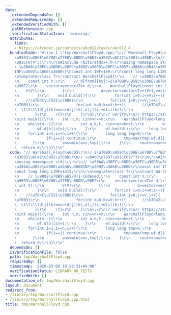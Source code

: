 ```yaml
---
data:
  _extendedDependsOn: []
  _extendedRequiredBy: []
  _extendedVerifiedWith: []
  _pathExtension: cpp
  _verificationStatusIcon: ':warning:'
  attributes:
    links:
    - https://atcoder.jp/contests/abc012/tasks/abc012_4
  bundledCode: "#line 1 \"tmp/WarshallFloyd.cpp\"\n// Warshall_Floyd\u6CD5\r\n// 2\u70B9\
    \u9593\u306E\u6700\u77ED\u8DDD\u96E2\u3092\u6C42\u3081\u308B\r\n// \u8A08\u7B97\
    \u91CFO(V^3)\r\n\r\n#include <bits/stdc++.h>\r\nusing namespace std;\r\n\r\n//\
    \ \u30AA\u30FC\u30D0\u30FC\u30D5\u30ED\u30FC\u3057\u306A\u3044\u3088\u3046\u306B\
    INF\u3092\u3068\u308B\r\nconst int INF=1e9;\r\nconst long long LINF=1e15;\r\n\r\
    \ntemplate<class T>\r\nstruct WarshallFloyd{\r\n    // \u9802\u70B9\u6570(1-indexed)\r\
    \n    const int V;\r\n    // d[from][to]:=2\u70B9\u9593\u306E\u6700\u77ED\u8DDD\
    \u96E2\r\n    vector<vector<T>> d;\r\n    WarshallFloyd(const int V):\r\n    \
    \    V(V)\r\n        {\r\n            d=vector<vector<T>>(V+1,vector<T>(V+1,INF));\r\
    \n        }\r\n    void build(){\r\n        for(int i=0;i<=V;i++){           \
    \    //\u7D4C\u7531\u70B9i\r\n            for(int j=0;j<=V;j++){           //\u59CB\
    \u70B9j\r\n                for(int k=0;k<=V;k++){       //\u7D42\u70B9k\r\n  \
    \  \t\t\t\td[j][k]=min(d[j][k],d[j][i]+d[i][k]);\r\n                }\r\n    \
    \        }\r\n    \t}\r\n    }\r\n};\r\n// verify\r\n// https://atcoder.jp/contests/abc012/tasks/abc012_4\r\
    \nint main(){\r\n    int n,m; cin>>n>>m;\r\n    WarshallFloyd<long long> wf(n);\r\
    \n    while(m--){\r\n        int a,b,t; cin>>a>>b>>t;\r\n        wf.d[a][b]=t;\r\
    \n        wf.d[b][a]=t;\r\n    }\r\n    wf.build();\r\n    long long ans=LINF;\r\
    \n    for(int i=1;i<=n;i++){\r\n        long long tmp=0;\r\n        for(int j=1;j<=n;j++){\r\
    \n            if(i==j) continue;\r\n            tmp=max(tmp,wf.d[i][j]);\r\n \
    \       }\r\n        ans=min(ans,tmp);\r\n    }\r\n    cout<<ans<<endl;\r\n  \
    \  return 0;\r\n}\r\n"
  code: "// Warshall_Floyd\u6CD5\r\n// 2\u70B9\u9593\u306E\u6700\u77ED\u8DDD\u96E2\
    \u3092\u6C42\u3081\u308B\r\n// \u8A08\u7B97\u91CFO(V^3)\r\n\r\n#include <bits/stdc++.h>\r\
    \nusing namespace std;\r\n\r\n// \u30AA\u30FC\u30D0\u30FC\u30D5\u30ED\u30FC\u3057\
    \u306A\u3044\u3088\u3046\u306BINF\u3092\u3068\u308B\r\nconst int INF=1e9;\r\n\
    const long long LINF=1e15;\r\n\r\ntemplate<class T>\r\nstruct WarshallFloyd{\r\
    \n    // \u9802\u70B9\u6570(1-indexed)\r\n    const int V;\r\n    // d[from][to]:=2\u70B9\
    \u9593\u306E\u6700\u77ED\u8DDD\u96E2\r\n    vector<vector<T>> d;\r\n    WarshallFloyd(const\
    \ int V):\r\n        V(V)\r\n        {\r\n            d=vector<vector<T>>(V+1,vector<T>(V+1,INF));\r\
    \n        }\r\n    void build(){\r\n        for(int i=0;i<=V;i++){           \
    \    //\u7D4C\u7531\u70B9i\r\n            for(int j=0;j<=V;j++){           //\u59CB\
    \u70B9j\r\n                for(int k=0;k<=V;k++){       //\u7D42\u70B9k\r\n  \
    \  \t\t\t\td[j][k]=min(d[j][k],d[j][i]+d[i][k]);\r\n                }\r\n    \
    \        }\r\n    \t}\r\n    }\r\n};\r\n// verify\r\n// https://atcoder.jp/contests/abc012/tasks/abc012_4\r\
    \nint main(){\r\n    int n,m; cin>>n>>m;\r\n    WarshallFloyd<long long> wf(n);\r\
    \n    while(m--){\r\n        int a,b,t; cin>>a>>b>>t;\r\n        wf.d[a][b]=t;\r\
    \n        wf.d[b][a]=t;\r\n    }\r\n    wf.build();\r\n    long long ans=LINF;\r\
    \n    for(int i=1;i<=n;i++){\r\n        long long tmp=0;\r\n        for(int j=1;j<=n;j++){\r\
    \n            if(i==j) continue;\r\n            tmp=max(tmp,wf.d[i][j]);\r\n \
    \       }\r\n        ans=min(ans,tmp);\r\n    }\r\n    cout<<ans<<endl;\r\n  \
    \  return 0;\r\n}\r\n"
  dependsOn: []
  isVerificationFile: false
  path: tmp/WarshallFloyd.cpp
  requiredBy: []
  timestamp: '2020-03-09 19:28:31+09:00'
  verificationStatus: LIBRARY_NO_TESTS
  verifiedWith: []
documentation_of: tmp/WarshallFloyd.cpp
layout: document
redirect_from:
- /library/tmp/WarshallFloyd.cpp
- /library/tmp/WarshallFloyd.cpp.html
title: tmp/WarshallFloyd.cpp
---
```

